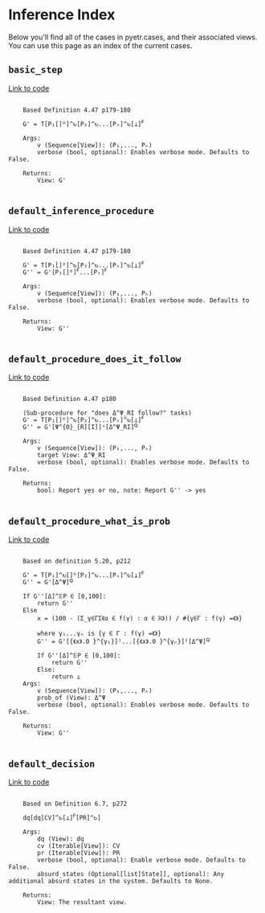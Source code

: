 # Inference Index

Below you'll find all of the cases in pyetr.cases, and their associated views. You can use this page as an index of the current cases.

## `basic_step`
[Link to code](https://github.com/dreamingspires/PyETR/blob/master/pyetr/inference.py#L30)


```

    Based Definition 4.47 p179-180

    G' = T[P₁[]ᴰ]^↻[P₂]^↻...[Pₙ]^↻[⊥]ꟳ

    Args:
        v (Sequence[View]): (P₁,..., Pₙ)
        verbose (bool, optional): Enables verbose mode. Defaults to False.

    Returns:
        View: G'
    
```

## `default_inference_procedure`
[Link to code](https://github.com/dreamingspires/PyETR/blob/master/pyetr/inference.py#L52)


```

    Based Definition 4.47 p179-180

    G' = T[P₁[]ᴰ]^↻[P₂]^↻...[Pₙ]^↻[⊥]ꟳ
    G'' = G'[P₁[]ᴰ]ꟳ...[Pₙ]ꟳ

    Args:
        v (Sequence[View]): (P₁,..., Pₙ)
        verbose (bool, optional): Enables verbose mode. Defaults to False.

    Returns:
        View: G''
    
```

## `default_procedure_does_it_follow`
[Link to code](https://github.com/dreamingspires/PyETR/blob/master/pyetr/inference.py#L91)


```

    Based Definition 4.47 p180

    (Sub-procedure for "does Δ^Ψ_RI follow?" tasks)
    G' = T[P₁[]ᴰ]^↻[P₂]^↻...[Pₙ]^↻[⊥]ꟳ
    G'' = G'[Ψ^{0}_[R][I]]ˢ[Δ^Ψ_RI]ꟴ

    Args:
        v (Sequence[View]): (P₁,..., Pₙ)
        target View: Δ^Ψ_RI
        verbose (bool, optional): Enables verbose mode. Defaults to False.

    Returns:
        bool: Report yes or no, note: Report G'' -> yes
    
```

## `default_procedure_what_is_prob`
[Link to code](https://github.com/dreamingspires/PyETR/blob/master/pyetr/inference.py#L135)


```

    Based on definition 5.20, p212

    G' = T[P₁]^↻[]ᴰ[P₂]^↻...[Pₙ]^↻[⊥]ꟳ
    G'' = G'[Δ^Ψ]ꟴ

    If G''[Δ]^𝔼P ∈ [0,100]:
        return G''
    Else
        x = (100 - (Σ_γ∈ΓΣ《α ∈ f(γ) : α ∈ ℝ》)) / #{γ∈Γ : f(γ) =《》}

        where γ₁...γₙ is {γ ∈ Γ : f(γ) =《》}
        G'' = G'[{《x》.0 }^{γ₁}]ᴵ...[{《x》.0 }^{γₙ}]ᴵ[Δ^Ψ]ꟴ

        If G''[Δ]^𝔼P ∈ [0,100]:
            return G''
        Else:
            return ⊥
    Args:
        v (Sequence[View]): (P₁,..., Pₙ)
        prob_of (View): Δ^Ψ
        verbose (bool, optional): Enables verbose mode. Defaults to False.

    Returns:
        View: G''
    
```

## `default_decision`
[Link to code](https://github.com/dreamingspires/PyETR/blob/master/pyetr/inference.py#L229)


```

    Based on Definition 6.7, p272

    dq[dq[CV]^↻[⊥]ꟳ[PR]^↻]

    Args:
        dq (View): dq
        cv (Iterable[View]): CV
        pr (Iterable[View]): PR
        verbose (bool, optional): Enable verbose mode. Defaults to False.
        absurd_states (Optional[list[State]], optional): Any additional absurd states in the system. Defaults to None.

    Returns:
        View: The resultant view.
    
```